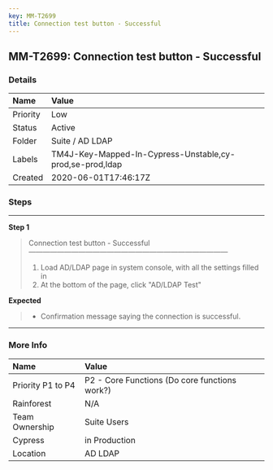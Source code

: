 ```yaml
---
key: MM-T2699
title: Connection test button - Successful
---
```


## MM-T2699: Connection test button - Successful

### Details

| Name     | Value                                                    |
| :------- | :------------------------------------------------------- |
| Priority | Low                                                      |
| Status   | Active                                                   |
| Folder   | Suite / AD LDAP                                          |
| Labels   | TM4J-Key-Mapped-In-Cypress-Unstable,cy-prod,se-prod,ldap |
| Created  | 2020-06-01T17:46:17Z                                     |

### Steps

<hr/>

**Step 1**

> <article>Connection test button - Successful<br>————————————————————————————<ol><li>Load AD/LDAP page in system console, with all the settings filled in</li><li>At the bottom of the page, click "AD/LDAP Test"</li></ol></article>

**Expected**

> <article><ul><li>Confirmation message saying the connection is successful.</li></ul></article>

<hr/>

### More Info

| Name              | Value                                         |
| :---------------- | :-------------------------------------------- |
| Priority P1 to P4 | P2 - Core Functions (Do core functions work?) |
| Rainforest        | N/A                                           |
| Team Ownership    | Suite Users                                   |
| Cypress           | in Production                                 |
| Location          | AD LDAP                                       |
